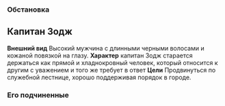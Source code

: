 ### Обстановка
## Капитан Зодж
**Внешний вид**
Высокий мужчина с длинными черными волосами и кожаной повязкой на глазу.
**Характер**
капитан Зодж старается держаться как прямой и хладнокровный человек, который относится к другим с уважением и того же требует в ответ
**Цели**
Продвинуться по служебной лестнице, хорошо поддерживая порядок в городе.

### Его подчиненные





